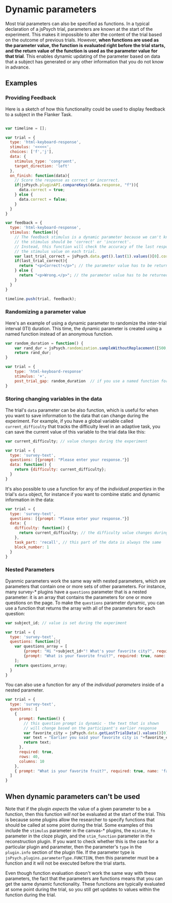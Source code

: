 # Dynamic parameters

Most trial parameters can also be specified as functions. In a typical declaration of a jsPsych trial, parameters are known at the start of the experiment. This makes it impossible to alter the content of the trial based on the outcome of previous trials. However, **when functions are used as the parameter value, the function is evaluated right before the trial starts, and the return value of the function is used as the parameter value for that trial**. This enables dynamic updating of the parameter based on data that a subject has generated or any other information that you do not know in advance.

## Examples

### Providing Feedback

Here is a sketch of how this functionality could be used to display feedback to a subject in the Flanker Task.

```javascript

var timeline = [];

var trial = {
  type: 'html-keyboard-response',
  stimulus: '<<<<<',
  choices: ['f','j'],
  data: {
    stimulus_type: 'congruent',
    target_direction: 'left'
  },
  on_finish: function(data){
    // Score the response as correct or incorrect.
    if(jsPsych.pluginAPI.compareKeys(data.response, "f")){
      data.correct = true;
    } else {
      data.correct = false; 
    }
  }
}

var feedback = {
  type: 'html-keyboard-response',
  stimulus: function(){
    // The feedback stimulus is a dynamic parameter because we can't know in advance whether
    // the stimulus should be 'correct' or 'incorrect'.
    // Instead, this function will check the accuracy of the last response and use that information to set
    // the stimulus value on each trial.
    var last_trial_correct = jsPsych.data.get().last(1).values()[0].correct;
    if(last_trial_correct){
      return "<p>Correct!</p>"; // the parameter value has to be returned from the function
    } else {
      return "<p>Wrong.</p>"; // the parameter value has to be returned from the function
    }
  }
}

timeline.push(trial, feedback);

```

### Randomizing a parameter value

Here's an example of using a dynamic parameter to randomize the inter-trial interval (ITI) duration. This time, the dynamic parameter is created using a named function instead of an anonymous function.

```js
var random_duration = function() {
    var rand_dur = jsPsych.randomization.sampleWithoutReplacement([500,600,700,800],1)[0];
    return rand_dur;
}

var trial = {
    type: 'html-keyboard-response'
    stimulus: '+',
    post_trial_gap: random_duration  // if you use a named function for a dynamic parameter, then just use the function name (without parentheses after it)
}
```

### Storing changing variables in the data

The trial's `data` parameter can be also function, which is useful for when you want to save information to the data that can change during the experiment. For example, if you have a global variable called `current_difficulty` that tracks the difficulty level in an adaptive task, you can save the current value of this variable to the trial data like this:

```js
var current_difficulty; // value changes during the experiment

var trial = {
  type: 'survey-text',
  questions: [{prompt: "Please enter your response."}]
  data: function() { 
    return {difficulty: current_difficulty}; 
  }
}
```

It's also possible to use a function for any of the _individual properties_ in the trial's `data` object, for instance if you want to combine static and dynamic information in the data:

```js
var trial = {
  type: 'survey-text',
  questions: [{prompt: "Please enter your response."}]
  data: {
    difficulty: function() { 
      return current_difficulty; // the difficulty value changes during the experiment
    },
    task_part: 'recall', // this part of the data is always the same
    block_number: 1
  }
}
```

### Nested Parameters

Dyanmic parameters work the same way with nested parameters, which are parameters that contain one or more sets of other parameters. For instance, many survey-* plugins have a `questions` parameter that is a nested parameter: it is an array that contains the parameters for one or more questions on the page. To make the `questions` parameter dynamic, you can use a function that returns the array with all of the parameters for each question:

```js
var subject_id; // value is set during the experiment

var trial = {
  type: 'survey-text',
  questions: function(){
    var questions_array = [ 
        {prompt: "Hi "+subject_id+"! What's your favorite city?", required: true, name: 'fav_city'},
        {prompt: "What is your favorite fruit?", required: true, name: 'fav_fruit'},
    ];
    return questions_array;
  }
}
```

You can also use a function for any of the _individual parameters_ inside of a nested parameter.

```js
var trial = {
  type: 'survey-text',
  questions: [
    { 
      prompt: function() {  
        // this question prompt is dynamic - the text that is shown 
        // will change based on the participant's earlier response
        var favorite_city = jsPsych.data.getLastTrialData().values()[0].response.fav_city;
        var text = "Earlier you said your favorite city is "+favorite_city+". What do you like most about "+favorite_city+"?"
        return text;
      }, 
      required: true,
      rows: 40,
      columns: 10
    },
    { prompt: "What is your favorite fruit?", required: true, name: 'fav_fruit' }
  ]
}
```
## When dynamic parameters can't be used

Note that if the plugin *expects* the value of a given parameter to be a function, then this function *will not* be evaluated at the start of the trial. This is because some plugins allow the researcher to specify functions that should be called at some point during the trial. Some examples of this include the `stimulus` parameter in the canvas-* plugins, the `mistake_fn` parameter in the cloze plugin, and the `stim_function` parameter in the reconstruction plugin. If you want to check whether this is the case for a particular plugin and parameter, then the parameter's `type` in the `plugin.info` section of the plugin file. If the parameter type is `jsPsych.plugins.parameterType.FUNCTION`, then this parameter must be a function and it will not be executed before the trial starts. 

Even though function evaluation doesn't work the same way with these parameters, the fact that the parameters are functions means that you can get the same dynamic functionality. These functions are typically evaluated at some point during the trial, so you still get updates to values within the function during the trial.